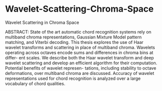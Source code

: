 # Wavelet-Scattering-Chroma-Space
Wavelet Scattering in Chroma Space

ABSTRACT:
State of the art automatic chord recognition systems rely on multiband chroma representations, Gaussian Mixture Model pattern matching, and Viterbi decoding. This thesis explores the use of Haar wavelet transforms and scattering in place of multiband chroma. Wavelets operating across octaves encode sums and differences in chroma bins at differ- ent scales. We describe both the Haar wavelet transform and deep wavelet scattering and develop an efficient algorithm for their computation. Potential benefits of wavelet represen- tations, including stability to octave deformations, over multiband chroma are discussed. Accuracy of wavelet representations used for chord recognition is analyzed over a large vocabulary of chord qualities.

